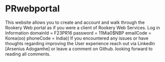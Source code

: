 # PRwebportal
This website allows you to create and account and walk through the Rookery Web portal as if you were a client of Rookery Web Services. 
Log in Information
domainId = F23PR16
password = 11Mia0$NBP
emailCode = Korea(oo)
phoneCode = India((
If you encountered any issues or have thoughts regarding improving the User experience reach out via LinkedIn [Arsenius Adogamhe] or leave a comment on Github. 
looking forward to reading all comments.

